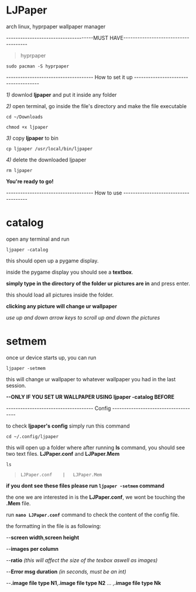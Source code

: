 # LJPaper
arch linux, hyprpaper wallpaper manager

-------------------------------------MUST HAVE-------------------------------------
>hyprpaper

```
sudo pacman -S hyprpaper
```

------------------------------------- How to set it up -------------------------------------


*1)* downlod **ljpaper** and put it inside any folder
   
*2)* open terminal, go inside the file's directory and make the file executable

```
cd ~/Downloads
```
```
chmod +x ljpaper
```

*3)* copy **ljpaper** to bin

```
cp ljpaper /usr/local/bin/ljpaper
```
   
*4)* delete the downloaded ljpaper

```
rm ljpaper
```
   
**You're ready to go!**



------------------------------------- How to use -------------------------------------

# catalog
open any terminal and run

```
ljpaper -catalog
```

this should open up a pygame display.

inside the pygame display you should see a **textbox**. 


**simply type in the directory of the folder ur pictures are in** and press enter.

this should load all pictures inside the folder.


**clicking any picture will change ur wallpaper**

*use up and down arrow keys to scroll up and down the pictures*

# setmem
once ur device starts up, you can run

```
ljpaper -setmem
```

this will change ur wallpaper to whatever wallpaper you had in the last session. 

**--ONLY IF YOU SET UR WALLPAPER USING ljpaper -catalog BEFORE**


------------------------------------- Config -------------------------------------

to check **ljpaper's config** simply run this command

```
cd ~/.config/ljpaper
```

this will open up a folder where after running **ls** command, you should see
two text files. **LJPaper.conf** and **LJPaper.Mem**
```
ls
```

>```LJPaper.conf    |   LJPaper.Mem```

**if you dont see these files please run ```ljpaper -setmem``` command**

the one we are interested in is the **LJPaper.conf**, we wont be touching the **.Mem** file.

run **```nano LJPaper.conf```** command to check the content of the config file.

the formatting in the file is as following:

--**screen width**,**screen height**
 
 --**images per column**
 
 --**ratio** *(this will affect the size of the texbox aswell as images)*
 
 --**Error msg duration** *(in seconds, must be an int)*
 
 --**.image file type N1**,**.image file type N2** ... ,**.image file type Nk**
